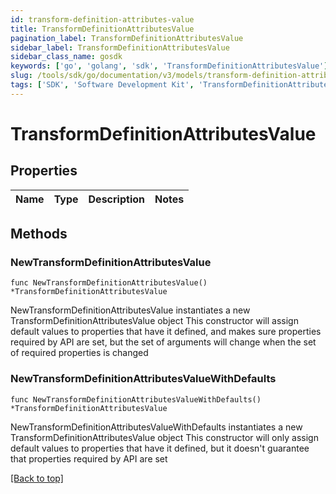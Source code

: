```yaml
---
id: transform-definition-attributes-value
title: TransformDefinitionAttributesValue
pagination_label: TransformDefinitionAttributesValue
sidebar_label: TransformDefinitionAttributesValue
sidebar_class_name: gosdk
keywords: ['go', 'golang', 'sdk', 'TransformDefinitionAttributesValue'] 
slug: /tools/sdk/go/documentation/v3/models/transform-definition-attributes-value
tags: ['SDK', 'Software Development Kit', 'TransformDefinitionAttributesValue']
---
```


# TransformDefinitionAttributesValue

## Properties

Name | Type | Description | Notes
------------ | ------------- | ------------- | -------------

## Methods

### NewTransformDefinitionAttributesValue

`func NewTransformDefinitionAttributesValue() *TransformDefinitionAttributesValue`

NewTransformDefinitionAttributesValue instantiates a new TransformDefinitionAttributesValue object
This constructor will assign default values to properties that have it defined,
and makes sure properties required by API are set, but the set of arguments
will change when the set of required properties is changed

### NewTransformDefinitionAttributesValueWithDefaults

`func NewTransformDefinitionAttributesValueWithDefaults() *TransformDefinitionAttributesValue`

NewTransformDefinitionAttributesValueWithDefaults instantiates a new TransformDefinitionAttributesValue object
This constructor will only assign default values to properties that have it defined,
but it doesn't guarantee that properties required by API are set


[[Back to top]](#) 


